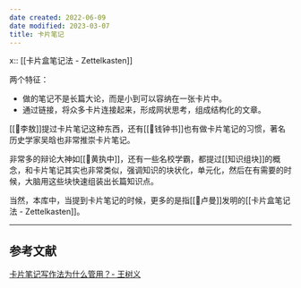 ```yaml
---
date created: 2022-06-09
date modified: 2023-03-07
title: 卡片笔记
---
```


x:: [[卡片盒笔记法 - Zettelkasten]]

两个特征：

- 做的笔记不是长篇大论，而是小到可以容纳在一张卡片中。
- 通过链接，将众多卡片连接起来，形成网状思考，组成结构化的文章。

[[🧑李敖]]提过卡片笔记这种东西，还有[[🧑钱钟书]]也有做卡片笔记的习惯，著名历史学家吴晗也非常推崇卡片笔记。

非常多的辩论大神如[[🧑黄执中]]，还有一些名校学霸，都提过[[知识组块]]的概念，和卡片笔记其实也非常类似，强调知识的块状化，单元化，然后在有需要的时候，大脑用这些块快速组装出长篇知识点。

当然，本库中，当提到卡片笔记的时候，更多的是指[[🧑卢曼]]发明的[[卡片盒笔记法 - Zettelkasten]]。

---

## 参考文献

[卡片笔记写作法为什么管用？- 王树义](https://mp.weixin.qq.com/s?__biz=MzIyODI1MzYyNA==&mid=2653543495&idx=1&sn=9def259a48536c9c4eb59e1d597742ae&chksm=f389b690c4fe3f86fb8bc2be75eca52635b359db98c2884105c245fa06f9ab6fd7baf9327092&scene=90&subscene=93&sessionid=1661886554&clicktime=1661886574&enterid=1661886574&ascene=56&fasttmpl_type=0&fasttmpl_fullversion=6307920-zh_CN-zip&fasttmpl_flag=0&realreporttime=1661886574649&devicetype=android-29&version=28001bb2&nettype=WIFI&abtest_cookie=AAACAA==&lang=zh_CN&session_us=gh_e23146f9a9cd&exportkey=AVSw+BvZGama7/CQI2M8+U4=&pass_ticket=8eUWK5OGe1DcdlDse9/NOlf8G0Z7BgtWYIgJ5jAw+WvYlfxLpGq2TBLZ+8Qf9Lt2&wx_header=3)
